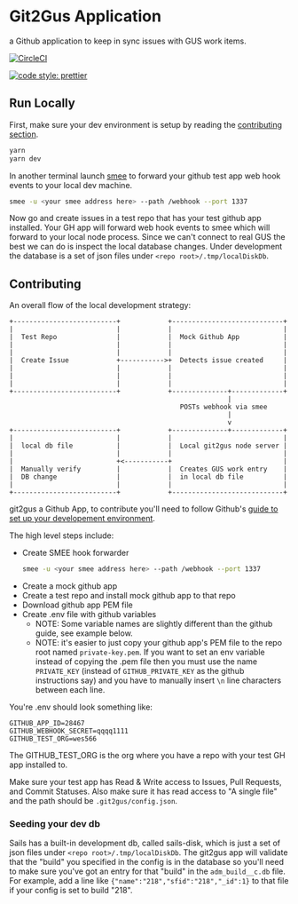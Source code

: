 # Git2Gus Application

a Github application to keep in sync issues with GUS work items.

[![CircleCI](https://circleci.com/gh/salesforce/git2gus.svg?style=svg&circle-token=702c52c9b89dfb5a3df392245cea76d05c0905db)](https://circleci.com/gh/salesforce/git2gus)

[![code style: prettier](https://img.shields.io/badge/code_style-prettier-ff69b4.svg?style=flat-square)](https://github.com/prettier/prettier)

## Run Locally

First, make sure your dev environment is setup by reading the [contributing section](#contributing).

```bash
yarn
yarn dev
```

In another terminal launch [smee](https://smee.io) to forward your github test app web hook events to your local dev machine.

```bash
smee -u <your smee address here> --path /webhook --port 1337
```

Now go and create issues in a test repo that has your test github app installed. Your GH app will forward web hook events to smee which will forward to your local node process. Since we can't connect to real GUS the best we can do is inspect the local database changes. Under development the database is a set of json files under `<repo root>/.tmp/localDiskDb`.

## Contributing

An overall flow of the local development strategy:

```
+--------------------------+            +----------------------------+
|                          |            |                            |
|  Test Repo               |            |  Mock Github App           |
|                          |            |                            |
|                          |            |                            |
|  Create Issue            +----------->+  Detects issue created     |
|                          |            |                            |
|                          |            |                            |
|                          |            |                            |
+--------------------------+            +--------------+-------------+
                                                       |
                                           POSTs webhook via smee
                                                       |
                                                       v
+--------------------------+            +--------------+-------------+
|                          |            |                            |
|  local db file           |            |  Local git2gus node server |
|                          |            |                            |
|                          +<-----------+                            |
|  Manually verify         |            |  Creates GUS work entry    |
|  DB change               |            |  in local db file          |
|                          |            |                            |
+--------------------------+            +----------------------------+

```

git2gus a Github App, to contribute you'll need to follow Github's [guide to set up your developement environment](https://developer.github.com/apps/quickstart-guides/setting-up-your-development-environment/).

The high level steps include:

- Create SMEE hook forwarder
  ```bash
  smee -u <your smee address here> --path /webhook --port 1337
  ```
- Create a mock github app
- Create a test repo and install mock github app to that repo
- Download github app PEM file
- Create .env file with github variables
  - NOTE: Some variable names are slightly different than the github guide, see example below.
  - NOTE: it's easier to just copy your github app's PEM file to the repo root named `private-key.pem`. If you want to set an env variable instead of copying the .pem file then you must use the name `PRIVATE_KEY` (instead of `GITHUB_PRIVATE_KEY` as the github instructions say) and you have to manually insert `\n` line characters between each line.

You're .env should look something like:

```
GITHUB_APP_ID=28467
GITHUB_WEBHOOK_SECRET=qqqq1111
GITHUB_TEST_ORG=wes566
```

The GITHUB_TEST_ORG is the org where you have a repo with your test GH app installed to.

Make sure your test app has Read & Write access to Issues, Pull Requests, and Commit Statuses. Also make sure it has read access to "A single file" and the path should be `.git2gus/config.json`.

### Seeding your dev db

Sails has a built-in development db, called sails-disk, which is just a set of json files under `<repo root>/.tmp/localDiskDb`. The git2gus app will validate that the "build" you specified in the config is in the database so you'll need to make sure you've got an entry for that "build" in the `adm_build__c.db` file. For example, add a line like `{"name":"218","sfid":"218","_id":1}` to that file if your config is set to build "218".

